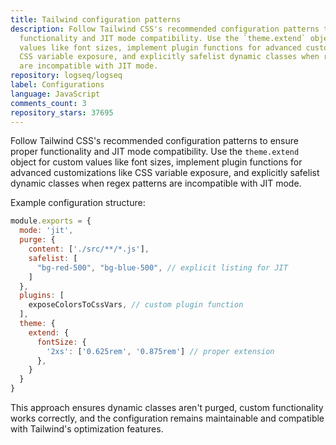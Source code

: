 ```yaml
---
title: Tailwind configuration patterns
description: Follow Tailwind CSS's recommended configuration patterns to ensure proper
  functionality and JIT mode compatibility. Use the `theme.extend` object for custom
  values like font sizes, implement plugin functions for advanced customizations like
  CSS variable exposure, and explicitly safelist dynamic classes when regex patterns
  are incompatible with JIT mode.
repository: logseq/logseq
label: Configurations
language: JavaScript
comments_count: 3
repository_stars: 37695
---
```


Follow Tailwind CSS's recommended configuration patterns to ensure proper functionality and JIT mode compatibility. Use the `theme.extend` object for custom values like font sizes, implement plugin functions for advanced customizations like CSS variable exposure, and explicitly safelist dynamic classes when regex patterns are incompatible with JIT mode.

Example configuration structure:
```javascript
module.exports = {
  mode: 'jit',
  purge: {
    content: ['./src/**/*.js'],
    safelist: [
      "bg-red-500", "bg-blue-500", // explicit listing for JIT
    ]
  },
  plugins: [
    exposeColorsToCssVars, // custom plugin function
  ],
  theme: {
    extend: {
      fontSize: {
        '2xs': ['0.625rem', '0.875rem'] // proper extension
      },
    }
  }
}
```

This approach ensures dynamic classes aren't purged, custom functionality works correctly, and the configuration remains maintainable and compatible with Tailwind's optimization features.